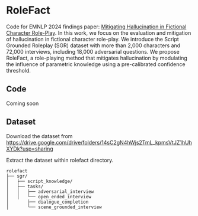 # RoleFact

Code for EMNLP 2024 findings paper: [Mitigating Hallucination in Fictional Character Role-Play](https://arxiv.org/pdf/2406.17260).  In this work, we focus on the evaluation and mitigation of hallucination in fictional character role-play. We introduce the Script Grounded Roleplay (SGR) dataset with more than 2,000 characters and 72,000 interviews, including 18,000 adversarial questions. We propose RoleFact, a role-playing method that mitigates hallucination by modulating the influence of parametric knowledge using a pre-calibrated confidence threshold.

## Code

Coming soon

## Dataset

Download the dataset from https://drive.google.com/drive/folders/14sC2gN4hWjs2TmL_kpmsVtJZ1hUhXYDk?usp=sharing

Extract the dataset within rolefact directory.

```
rolefact
├── sgr/
│   ├── script_knowledge/
│   ├── tasks/
│   │   ├── adversarial_interview
│   │   └── open_ended_interview
│       ├── dialogue_completion
│       └── scene_grounded_interview
```




